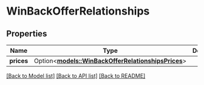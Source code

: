 # WinBackOfferRelationships

## Properties

Name | Type | Description | Notes
------------ | ------------- | ------------- | -------------
**prices** | Option<[**models::WinBackOfferRelationshipsPrices**](WinBackOffer_relationships_prices.md)> |  | [optional]

[[Back to Model list]](../README.md#documentation-for-models) [[Back to API list]](../README.md#documentation-for-api-endpoints) [[Back to README]](../README.md)


